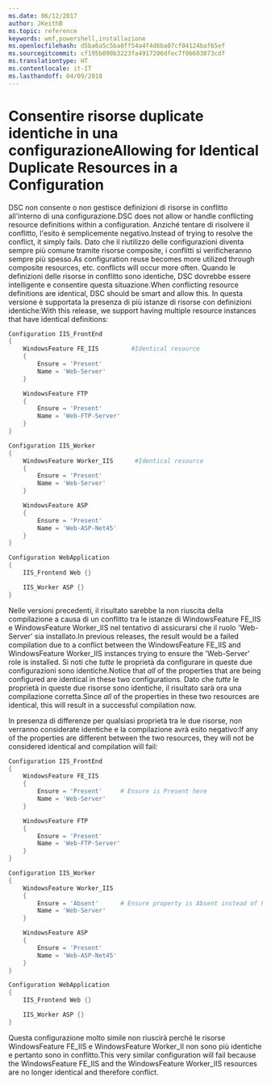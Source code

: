 ```yaml
---
ms.date: 06/12/2017
author: JKeithB
ms.topic: reference
keywords: wmf,powershell,installazione
ms.openlocfilehash: d5ba6a5c5ba8ff54a4f4d6ba07cf04124baf65ef
ms.sourcegitcommit: cf195b090b3223fa4917206dfec7f0b603873cdf
ms.translationtype: HT
ms.contentlocale: it-IT
ms.lasthandoff: 04/09/2018
---
```

# <a name="allowing-for-identical-duplicate-resources-in-a-configuration"></a><span data-ttu-id="cf4a2-102">Consentire risorse duplicate identiche in una configurazione</span><span class="sxs-lookup"><span data-stu-id="cf4a2-102">Allowing for Identical Duplicate Resources in a Configuration</span></span>

<span data-ttu-id="cf4a2-103">DSC non consente o non gestisce definizioni di risorse in conflitto all'interno di una configurazione.</span><span class="sxs-lookup"><span data-stu-id="cf4a2-103">DSC does not allow or handle conflicting resource definitions within a configuration.</span></span> <span data-ttu-id="cf4a2-104">Anziché tentare di risolvere il conflitto, l'esito è semplicemente negativo.</span><span class="sxs-lookup"><span data-stu-id="cf4a2-104">Instead of trying to resolve the conflict, it simply fails.</span></span> <span data-ttu-id="cf4a2-105">Dato che il riutilizzo delle configurazioni diventa sempre più comune tramite risorse composite, i conflitti si verificheranno sempre più spesso.</span><span class="sxs-lookup"><span data-stu-id="cf4a2-105">As configuration reuse becomes more utilized through composite resources, etc. conflicts will occur more often.</span></span> <span data-ttu-id="cf4a2-106">Quando le definizioni delle risorse in conflitto sono identiche, DSC dovrebbe essere intelligente e consentire questa situazione.</span><span class="sxs-lookup"><span data-stu-id="cf4a2-106">When conflicting resource definitions are identical, DSC should be smart and allow this.</span></span> <span data-ttu-id="cf4a2-107">In questa versione è supportata la presenza di più istanze di risorse con definizioni identiche:</span><span class="sxs-lookup"><span data-stu-id="cf4a2-107">With this release, we support having multiple resource instances that have identical definitions:</span></span>

```powershell
Configuration IIS_FrontEnd
{
    WindowsFeature FE_IIS         #Identical resource
    {
        Ensure = 'Present'
        Name = 'Web-Server'
    }

    WindowsFeature FTP
    {
        Ensure = 'Present'
        Name = 'Web-FTP-Server'
    }
}

Configuration IIS_Worker
{
    WindowsFeature Worker_IIS      #Identical resource
    {
        Ensure = 'Present'
        Name = 'Web-Server'
    }

    WindowsFeature ASP
    {
        Ensure = 'Present'
        Name = 'Web-ASP-Net45'
    }
}

Configuration WebApplication
{
    IIS_Frontend Web {}

    IIS_Worker ASP {}
}
```

<span data-ttu-id="cf4a2-108">Nelle versioni precedenti, il risultato sarebbe la non riuscita della compilazione a causa di un conflitto tra le istanze di WindowsFeature FE_IIS e WindowsFeature Worker_IIS nel tentativo di assicurarsi che il ruolo 'Web-Server' sia installato.</span><span class="sxs-lookup"><span data-stu-id="cf4a2-108">In previous releases, the result would be a failed compilation due to a conflict between the WindowsFeature FE_IIS and WindowsFeature Worker_IIS instances trying to ensure the 'Web-Server' role is installed.</span></span> <span data-ttu-id="cf4a2-109">Si noti che *tutte* le proprietà da configurare in queste due configurazioni sono identiche.</span><span class="sxs-lookup"><span data-stu-id="cf4a2-109">Notice that *all* of the properties that are being configured are identical in these two configurations.</span></span> <span data-ttu-id="cf4a2-110">Dato che *tutte* le proprietà in queste due risorse sono identiche, il risultato sarà ora una compilazione corretta.</span><span class="sxs-lookup"><span data-stu-id="cf4a2-110">Since *all* of the properties in these two resources are identical, this will result in a successful compilation now.</span></span>

<span data-ttu-id="cf4a2-111">In presenza di differenze per qualsiasi proprietà tra le due risorse, non verranno considerate identiche e la compilazione avrà esito negativo:</span><span class="sxs-lookup"><span data-stu-id="cf4a2-111">If any of the properties are different between the two resources, they will not be considered identical and compilation will fail:</span></span>

```powershell
Configuration IIS_FrontEnd
{
    WindowsFeature FE_IIS
    {
        Ensure = 'Present'     # Ensure is Present here
        Name = 'Web-Server'
    }

    WindowsFeature FTP
    {
        Ensure = 'Present'
        Name = 'Web-FTP-Server'
    }
}

Configuration IIS_Worker
{
    WindowsFeature Worker_IIS
    {
        Ensure = 'Absent'      # Ensure property is Absent instead of Present
        Name = 'Web-Server'
    }

    WindowsFeature ASP
    {
        Ensure = 'Present'
        Name = 'Web-ASP-Net45'
    }
}

Configuration WebApplication
{
    IIS_Frontend Web {}

    IIS_Worker ASP {}
}
```

<span data-ttu-id="cf4a2-112">Questa configurazione molto simile non riuscirà perché le risorse WindowsFeature FE_IIS e WindowsFeature Worker_II non sono più identiche e pertanto sono in conflitto.</span><span class="sxs-lookup"><span data-stu-id="cf4a2-112">This very similar configuration will fail because the WindowsFeature FE_IIS and the WindowsFeature Worker_IIS resources are no longer identical and therefore conflict.</span></span>